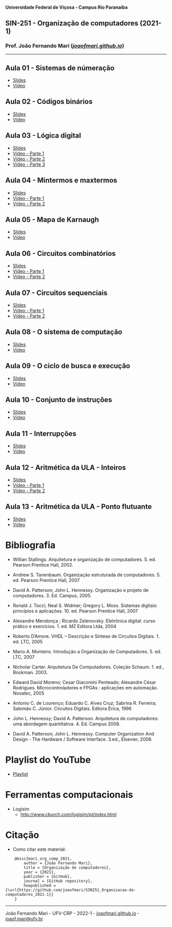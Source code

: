 
#### Universidade Federal de Viçosa - Campus Rio Paranaíba
## SIN-251 - Organização de computadores (2021-1)


### Prof. João Fernando Mari ([*joaofmari.github.io*](https://joaofmari.github.io/))
---

## Aula 01 - Sistemas de númeração
* [Slides](/slides/Aula01.SistemasDeNumeracao.(PER3).pdf)
* [Vídeo](https://youtu.be/52Mc7TtT6Hc)

## Aula 02 - Códigos binários
* [Slides](/slides/Aula02.CodigosBinarios.(PER3).pdf)
* [Vídeo](https://youtu.be/BEfqTYizWWA)

## Aula 03 - Lógica digital
* [Slides](/slides/Aula03.LógicaDigital.(PER3).pdf)
* [Vídeo - Parte 1](https://youtu.be/0lCHKDAoofs)
* [Vídeo - Parte 2](https://youtu.be/l6HFViOiqtc)
* [Vídeo - Parte 3](https://youtu.be/5ZExP_gdJ8g)

## Aula 04 - Mintermos e maxtermos
* [Slides](/slides/Aula04.MintermosEMaxtermos.(PER3).pdf)
* [Vídeo - Parte 1](https://youtu.be/D5dXv5UoBRc)
* [Vídeo - Parte 2](https://youtu.be/AX-CL-i1b0I)

## Aula 05 - Mapa de Karnaugh
* [Slides](/slides/Aula05.MapaDeKarnaugh.(PER3).pdf)
* [Vídeo](https://youtu.be/FnqaWVKQROQ)

## Aula 06 - Circuitos combinatórios
* [Slides](/slides/Aula06.CircuitosCombinatorios.(PER3).pdf)
* [Vídeo - Parte 1](https://youtu.be/guT_bFKeaYA)
* [Vídeo - Parte 2](https://youtu.be/02BxYcMlMvo)

## Aula 07 - Circuitos sequenciais
* [Slides](/slides/Aula07.CircuitosSequenciais.(PER3).pdf)
* [Vídeo - Parte 1](https://youtu.be/Ajx3D1rbrjo)
* [Vídeo - Parte 2](https://youtu.be/odTB5zxSV2E)

## Aula 08 - O sistema de computação
* [Slides](/slides/Aula08.OSistemaDeComputacao.(PER3).pdf)
* [Vídeo](https://youtu.be/8dw8F2Ey9pM)

## Aula 09 - O ciclo de busca e execução
* [Slides](/slides/Aula09.OCicloDeBuscaEExecucao.(PER3).pdf)
* [Vídeo](https://youtu.be/KwLasig1B_A)

## Aula 10 - Conjunto de instruções
* [Slides](/slides/Aula10.ConjuntoDeInstrucoes.(PER3).pdf)
* [Vídeo](https://youtu.be/RYmrOoTRhEg)

## Aula 11 - Interrupções
* [Slides](/slides/Aula11.Interrupcoes.(PER3).pdf)
* [Vídeo](https://youtu.be/S1YsuLfTerk)

## Aula 12 - Aritmética da ULA - Inteiros
* [Slides](/slides/Aula12.AritméticaULA.(PER3).pdf)
* [Vídeo - Parte 1](https://youtu.be/rGPQUSt5g-o)
* [Vídeo - Parte 2](https://youtu.be/fVqAjwa_guk)

## Aula 13 - Aritmética da ULA - Ponto flutuante
* [Slides](/slides/Aula13.AritméticaULA.PontoFlutuante.(PER3).pdf)
* [Vídeo](https://youtu.be/7QEAzI_82jE)


# Bibliografia

* Willian Stallings. Arquitetura e organização de computadores. 5. ed. Pearson Prentice Hall, 2002.

* Andrew S. Tanenbaum. Organização estruturada de computadores. 5. ed. Pearson Prentice Hall, 2007

* David A. Patterson; John L. Hennessy. Organização e projeto de computadores. 3. Ed. Campus, 2005.

* Ronald J. Tocci; Neal S. Widmer; Gregory L. Moss. Sistemas digitais: princípios e aplicações. 10. ed. Pearson Prentice Hall, 2007

* Alexandre Mendonça ; Ricardo Zelenovsky. Eletrônica digital: curso prático e exercícios. 1. ed. MZ Editora Ltda, 2004

* Roberto D’Amore. VHDL – Descrição e Síntese de Circuitos Digitais. 1. ed. LTC, 2005

* Mario A. Monteiro. Introdução a Organização de Computadores. 5. ed. LTC, 2007

* Nicholar Carter. Arquitetura De Computadores. Coleção Schaum. 1. ed., Bookman. 2003.

* Edward David Moreno; Cesar Giacomini Penteado; Alexandre César Rodrigues. Microcontroladores e FPGAs : aplicações em automação. Novatec, 2005

* Antonio C. de Lourenço; Eduardo C. Alves Cruz; Sabrina R. Ferreira; Salomão C. Júnior. Circuitos Digitais. Editora Érica, 1996

* John L. Hennessy; David A. Patterson. Arquitetura de computadores: uma abordagem quantitativa. 4. Ed. Campus 2008.

* David A. Patterson; John L. Hennessy. Computer Organization And Design - The Hardware / Software Interface. 3.ed., Elsevier, 2008.

# Playlist do YouTube

* [Playlist](https://youtube.com/playlist?list=PLEHVJtOR8iA26RBSmXmcJY4shV5wy0QKE)


# Ferramentas computacionais

* Logisim
    * http://www.cburch.com/logisim/pt/index.html


# Citação

* Como citar este material:

```
    @misc{mari_org_comp_2021,
        author = {João Fernando Mari},
        title = {Organização de computadores},
        year = {2021},
        publisher = {GitHub},
        journal = {GitHub repository},
        howpublished = {\url{https://github.com/joaofmari/SIN251_Organizacao-de-computadores_2021-1}}
    }
```

---
João Fernando Mari - UFV-CRP - 2022-1 - [joaofmari.github.io](joaofmari.github.io) - joaof.mari@ufv.br
